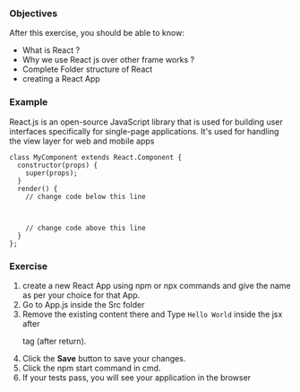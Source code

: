 ### Objectives

After this exercise, you should be able to know:

- What is React ?
- Why we use React js over other frame works ?
- Complete Folder structure of React
- creating a React App

### Example

React.js is an open-source JavaScript library that is used for building user interfaces specifically for single-page applications. It's used for handling the view layer for web and mobile apps

```react
class MyComponent extends React.Component {
  constructor(props) {
    super(props);
  }
  render() {
    // change code below this line



    // change code above this line
  }
};
```



### Exercise

1. create a new React App using npm or npx  commands and give the name as per your choice for that App.
2. Go to App.js inside the Src folder
3. Remove the existing content there and Type `Hello World` inside the jsx after <P> tag (after return).
4. Click the **Save** button to save your changes.
5. Click the npm start command in cmd.
6. If your tests pass, you will see your application in the browser